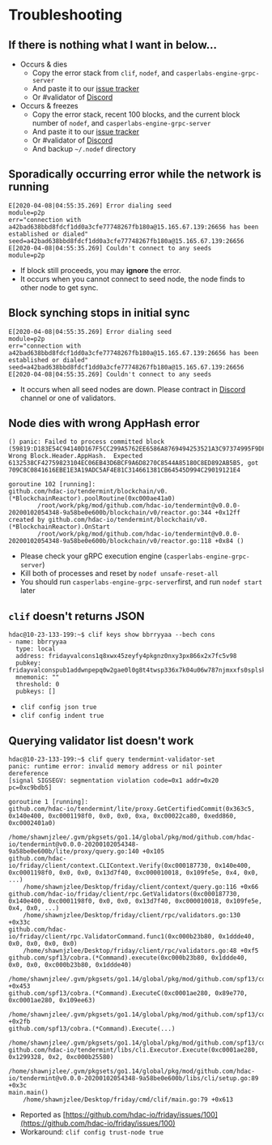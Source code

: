 # Troubleshooting

## If there is nothing what I want in below...

* Occurs & dies
  * Copy the error stack from `clif`, `nodef`, and `casperlabs-engine-grpc-server`
  * And paste it to our [issue tracker](https://github.com/hdac-io/friday/issues)
  * Or \#validator of [Discord](https://discord.gg/wT9Dhtd)
* Occurs & freezes
  * Copy the error stack, recent 100 blocks, and the current block number of `nodef`, and `casperlabs-engine-grpc-server`
  * And paste it to our [issue tracker](https://github.com/hdac-io/friday/issues)
  * Or \#validator of [Discord](https://discord.gg/wT9Dhtd)
  * And backup `~/.nodef` directory

## Sporadically occurring error while the network is running

```text
E[2020-04-08|04:55:35.269] Error dialing seed                           module=p2p
err="connection with a42bad638bbd8fdcf1dd0a3cfe77748267fb180a@15.165.67.139:26656 has been established or dialed" seed=a42bad638bbd8fdcf1dd0a3cfe77748267fb180a@15.165.67.139:26656
E[2020-04-08|04:55:35.269] Couldn't connect to any seeds                module=p2p 
```

* If block still proceeds, you may **ignore** the error.
* It occurs when you cannot connect to seed node, the node finds to other node to get sync.

## Block synching stops in initial sync

```text
E[2020-04-08|04:55:35.269] Error dialing seed                           module=p2p
err="connection with a42bad638bbd8fdcf1dd0a3cfe77748267fb180a@15.165.67.139:26656 has been established or dialed" seed=a42bad638bbd8fdcf1dd0a3cfe77748267fb180a@15.165.67.139:26656
E[2020-04-08|04:55:35.269] Couldn't connect to any seeds
```

* It occurs when all seed nodes are down. Please contract in [Discord](https://discord.gg/wT9Dhtd) channel or one of validators.

## Node dies with wrong AppHash error

```text
() panic: Failed to process committed block (59819:D183E54C94140D167F5CC299A5762EE6586A8769494253521A3C97374995F9DF): Wrong Block.Header.AppHash.  Expected 6132538CF42759823104EC06EB43D6BCF9A6D8270C8544A85180C8ED892AB5B5, got 709C8C0841616EBE1E3A19ADC5AF4E81C314661381CB64545D994C29019121E4

goroutine 102 [running]:
github.com/hdac-io/tendermint/blockchain/v0.(*BlockchainReactor).poolRoutine(0xc000ae41a0)
        /root/work/pkg/mod/github.com/hdac-io/tendermint@v0.0.0-20200102054348-9a58be0e600b/blockchain/v0/reactor.go:344 +0x12ff
created by github.com/hdac-io/tendermint/blockchain/v0.(*BlockchainReactor).OnStart
        /root/work/pkg/mod/github.com/hdac-io/tendermint@v0.0.0-20200102054348-9a58be0e600b/blockchain/v0/reactor.go:118 +0x84 ()
```

* Please check your gRPC execution engine \(`casperlabs-engine-grpc-server`\)
* Kill both of processes and reset by `nodef unsafe-reset-all` 
* You should run `casperlabs-engine-grpc-server`first, and run `nodef start` later

## `clif` doesn't returns JSON

```text
hdac@10-23-133-199:~$ clif keys show bbrryyaa --bech cons
- name: bbrryyaa
  type: local
  address: fridayvalcons1q8xwx45zeyfy4pkgnz0nxy3px866x2x7fc5v98
  pubkey: fridayvalconspub1addwnpepq0w2gae0l0g8t4twsp336x7k04u06w787njmxxfs0splsksm3kz2s5ttp7c
  mnemonic: ""
  threshold: 0
  pubkeys: []
```

* `clif config json true`
* `clif config indent true`

## Querying validator list doesn't work

```text
hdac@10-23-133-199:~$ clif query tendermint-validator-set
panic: runtime error: invalid memory address or nil pointer dereference
[signal SIGSEGV: segmentation violation code=0x1 addr=0x20 pc=0xc9bdb5]

goroutine 1 [running]:
github.com/hdac-io/tendermint/lite/proxy.GetCertifiedCommit(0x363c5, 0x140e400, 0xc0001198f0, 0x0, 0x0, 0xa, 0xc00022ca80, 0xedd860, 0xc0002401a0)
	/home/shawnjzlee/.gvm/pkgsets/go1.14/global/pkg/mod/github.com/hdac-io/tendermint@v0.0.0-20200102054348-9a58be0e600b/lite/proxy/query.go:140 +0x105
github.com/hdac-io/friday/client/context.CLIContext.Verify(0xc000187730, 0x140e400, 0xc0001198f0, 0x0, 0x0, 0x13d7f40, 0xc000010018, 0x109fe5e, 0x4, 0x0, ...)
	/home/shawnjzlee/Desktop/friday/client/context/query.go:116 +0x66
github.com/hdac-io/friday/client/rpc.GetValidators(0xc000187730, 0x140e400, 0xc0001198f0, 0x0, 0x0, 0x13d7f40, 0xc000010018, 0x109fe5e, 0x4, 0x0, ...)
	/home/shawnjzlee/Desktop/friday/client/rpc/validators.go:130 +0x33c
github.com/hdac-io/friday/client/rpc.ValidatorCommand.func1(0xc000b23b80, 0x1ddde40, 0x0, 0x0, 0x0, 0x0)
	/home/shawnjzlee/Desktop/friday/client/rpc/validators.go:48 +0xf5
github.com/spf13/cobra.(*Command).execute(0xc000b23b80, 0x1ddde40, 0x0, 0x0, 0xc000b23b80, 0x1ddde40)
	/home/shawnjzlee/.gvm/pkgsets/go1.14/global/pkg/mod/github.com/spf13/cobra@v0.0.5/command.go:826 +0x453
github.com/spf13/cobra.(*Command).ExecuteC(0xc0001ae280, 0x89e770, 0xc0001ae280, 0x109ee63)
	/home/shawnjzlee/.gvm/pkgsets/go1.14/global/pkg/mod/github.com/spf13/cobra@v0.0.5/command.go:914 +0x2fb
github.com/spf13/cobra.(*Command).Execute(...)
	/home/shawnjzlee/.gvm/pkgsets/go1.14/global/pkg/mod/github.com/spf13/cobra@v0.0.5/command.go:864
github.com/hdac-io/tendermint/libs/cli.Executor.Execute(0xc0001ae280, 0x1299328, 0x2, 0xc000b25580)
	/home/shawnjzlee/.gvm/pkgsets/go1.14/global/pkg/mod/github.com/hdac-io/tendermint@v0.0.0-20200102054348-9a58be0e600b/libs/cli/setup.go:89 +0x3c
main.main()
	/home/shawnjzlee/Desktop/friday/cmd/clif/main.go:79 +0x613

```

* Reported as [https://github.com/hdac-io/friday/issues/100](https://github.com/hdac-io/friday/issues/100)
* Workaround: `clif config trust-node true`

